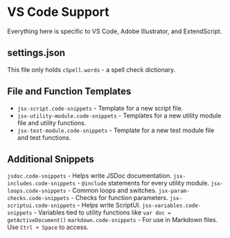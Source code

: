 # VS Code Support

Everything here is specific to VS Code, Adobe Illustrator, and ExtendScript.

## settings.json

This file only holds `cSpell.words` - a spell check dictionary. 

## File and Function Templates

- `jsx-script.code-snippets` - Template for a new script file.
- `jsx-utility-module.code-snippets` - Templates for a new utility module file and utility functions.
- `jsx-test-module.code-snippets` - Template for a new test module file and test functions. 

## Additional Snippets

`jsdoc.code-snippets` - Helps write JSDoc documentation.
`jsx-includes.code-snippets` - `@include` statements for every utility module. 
`jsx-loops.code-snippets` - Common loops and switches.
`jsx-param-checks.code-snippets` - Checks for function parameters.
`jsx-scriptui.code-snippets` - Helps write ScriptUI. 
`jsx-variables.code-snippets` - Variables tied to utility functions like `var doc = getActiveDocument()`
`markdown.code-snippets` - For use in Markdown files. Use `Ctrl + Space` to access. 

